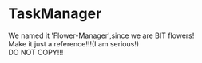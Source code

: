 # TaskManager
We named it 'Flower-Manager',since we are BIT flowers!  
Make it just a reference!!!(I am serious!)  
DO NOT COPY!!!
